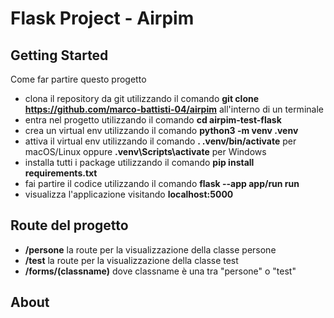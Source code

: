 # Flask Project - Airpim

## Getting Started

Come far partire questo progetto
 - clona il repository da git utilizzando il comando **git clone https://github.com/marco-battisti-04/airpim** all'interno di un terminale
 - entra nel progetto utilizzando il comando **cd airpim-test-flask**
 - crea un virtual env utilizzando il comando **python3 -m venv .venv**
 - attiva il virtual env utilizzando il comando **. .venv/bin/activate** per macOS/Linux oppure **.venv\Scripts\activate** per Windows
 - installa tutti i package utilizzando il comando **pip install requirements.txt**
 - fai partire il codice utilizzando il comando **flask --app app/run run**
 - visualizza l'applicazione visitando **localhost:5000**

## Route del progetto
 - **/persone** la route per la visualizzazione della classe persone
 - **/test** la route per la visualizzazione della classe test
 - **/forms/(classname)** dove classname è una tra "persone" o "test"

## About

